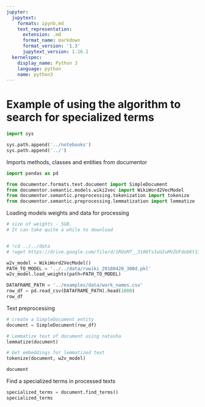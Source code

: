```yaml
---
jupyter:
  jupytext:
    formats: ipynb,md
    text_representation:
      extension: .md
      format_name: markdown
      format_version: '1.3'
      jupytext_version: 1.16.1
  kernelspec:
    display_name: Python 3
    language: python
    name: python3
---
```


# Example of using the algorithm to search for specialized terms

```python is_executing=true
import sys

sys.path.append('../notebooks')
sys.path.append('../')
```

Imports methods, classes and entities from documentor

```python
import pandas as pd

from documentor.formats.text.document import SimpleDocument
from documentor.semantic.models.wiki2vec import WikiWord2VecModel
from documentor.semantic.preprocessing.tokenization import tokenize
from documentor.semantic.preprocessing.lemmatization import lemmatize
```

Loading models weights and data for processing 

```python is_executing=true
# size of weights - 5GB. 
# It can take quite a while to download


# !cd ../../data
# !wget https://drive.google.com/file/d/1ROoM7__3100Ts3uU2uMVZUFdobKt13zd/view?usp=sharing
```

```python
w2v_model = WikiWord2VecModel()
PATH_TO_MODEL = '../../data/ruwiki_20180420_300d.pkl'
w2v_model.load_weights(path=PATH_TO_MODEL)
```

```python is_executing=true
DATAFRAME_PATH = '../examples/data/work_names.csv'
row_df = pd.read_csv(DATAFRAME_PATH).head(1000)
row_df
```

Text preprocessing

```python is_executing=true
# create a SimpleDocument entity
document = SimpleDocument(row_df)

# Lemmatize text of document using natasha
lemmatize(document)

# Get embeddings for lemmatized text
tokenize(document, w2v_model)

document
```

Find a specialized terms in processed texts

```python
specialized_terms = document.find_terms()
specialized_terms
```
